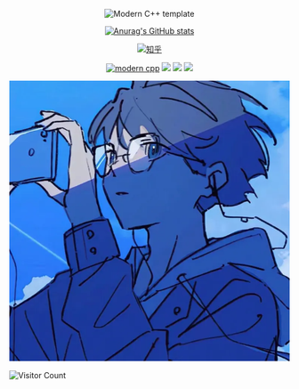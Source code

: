 <div id="title" align=center>

![Modern C++ template][github-sub-title:img]

[![Anurag's GitHub stats](https://github-readme-stats.vercel.app/api?username=XC-star3&show_icons=true&theme=tokyonight)](https://b23.tv/iEJTnPp)

[![知乎](https://img.shields.io/badge/%E7%9F%A5%E4%B9%8E-XCZ-yello)](https://www.zhihu.com/people/xcz-62-81)

[![modern cpp](https://img.shields.io/badge/code-Modern%20C++-blue)](https://learn.microsoft.com/zh-cn/cpp/cpp/welcome-back-to-cpp-modern-cpp) 
![](https://img.shields.io/badge/热爱-学习新事物-red) 
![](https://img.shields.io/badge/性格-开朗-red) 
![](https://img.shields.io/badge/爱好-科幻-blue)

</div>

![头像](头像.png)

![Visitor Count](https://profile-counter.glitch.me/XC-star3/count.svg)

[github-sub-title:img]: https://readme-typing-svg.herokuapp.com?font=Segoe+Script&center=true&lines=XC.
